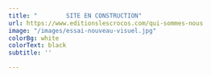 ```yaml
---
title: "        SITE EN CONSTRUCTION"
url: https://www.editionslescrocos.com/qui-sommes-nous
image: "/images/essai-nouveau-visuel.jpg"
colorBg: white
colorText: black
subtitle: ''

---
```

